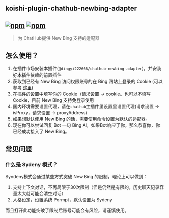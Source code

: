 ## koishi-plugin-chathub-newbing-adapter

## [![npm](https://img.shields.io/npm/v/koishi-plugin-chatluna-newbing-adapter/next)](https://www.npmjs.com/package/koishi-plugin-chatluna-newbing-adapter) [![npm](https://img.shields.io/npm/dm/koishi-plugin-chatluna-newbing-adapter)](https://www.npmjs.com/package//koishi-plugin-chatluna-newbing-adapter)

> 为 ChatHub提供 New Bing 支持的适配器

## 怎么使用？

1. 在插件市场安装本插件(`@dingyi222666/chathub-newbing-adapter`)，并安装好本插件依赖的前置插件
2. 获取到已经有 New Bing 访问权限账号的在 Bing 网站上登录的 Cookie (可以参考 [这里](https://forum.koishi.xyz/t/topic/2884/5))
3. 在插件的设置中填写你的 Cookie（请求设置 -> cookie。也可以不填写 Cookie，目前 New Bing 支持免登录使用
4. 国内环境需要设置代理，请在`chathub`主插件里设置里设置代理(请求设置 -> isProxy，请求设置 -> proxyAddress)
5. 如果想默认使用 New Bing 的话，需要使用命令设置为默认的适配器。
6. 现在你可以尝试回复 Bot 一句 Bing AI，如果Bot响应了你，那么恭喜你，你已经成功接入了 New Bing。

## 常见问题

### 什么是 Sydeny 模式？

Syndeny模式会通过某些方式突破 New Bing 的限制，理论上可以做到：

1. 支持上下文对话，不再局限于30次限制（但是仍然是有限的，历史聊天记录容量太大就可能会清空对话）
2. 人格设定，设置系统 Pormpt，默认设置为 Sydeny

而且打开此功能突破了限制后账号可能会有风险，请谨慎使用。
